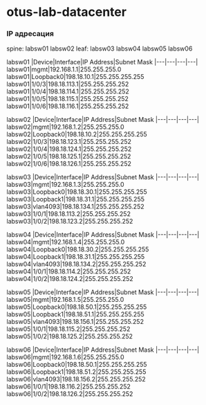 # otus-lab-datacenter

### IP адресация

spine: labsw01 labsw02
leaf: labsw03 labsw04 labsw05 labsw06

labsw01
|Device|Interface|IP Address|Subnet Mask
|---|---|---|---|
labsw01|mgmt|192.168.1.1|255.255.255.0
labsw01|Loopback0|198.18.10.1|255.255.255.255
labsw01|1/0/3|198.18.113.1|255.255.255.252
labsw01|1/0/4|198.18.114.1|255.255.255.252
labsw01|1/0/5|198.18.115.1|255.255.255.252
labsw01|1/0/6|198.18.116.1|255.255.255.252

labsw02
|Device|Interface|IP Address|Subnet Mask
|---|---|---|---|
labsw02|mgmt|192.168.1.2|255.255.255.0
labsw02|Loopback0|198.18.10.2|255.255.255.255
labsw02|1/0/3|198.18.123.1|255.255.255.252
labsw02|1/0/4|198.18.124.1|255.255.255.252
labsw02|1/0/5|198.18.125.1|255.255.255.252
labsw02|1/0/6|198.18.126.1|255.255.255.252

labsw03
|Device|Interface|IP Address|Subnet Mask
|---|---|---|---|
labsw03|mgmt|192.168.1.3|255.255.255.0
labsw03|Loopback0|198.18.30.1|255.255.255.255
labsw03|Loopback1|198.18.31.1|255.255.255.255
labsw03|vlan4093|198.18.134.1|255.255.255.252
labsw03|1/0/1|198.18.113.2|255.255.255.252
labsw03|1/0/2|198.18.123.2|255.255.255.252

labsw04
|Device|Interface|IP Address|Subnet Mask
|---|---|---|---|
labsw04|mgmt|192.168.1.4|255.255.255.0
labsw04|Loopback0|198.18.30.2|255.255.255.255
labsw04|Loopback1|198.18.31.1|255.255.255.255
labsw04|vlan4093|198.18.134.2|255.255.255.252
labsw04|1/0/1|198.18.114.2|255.255.255.252
labsw04|1/0/2|198.18.124.2|255.255.255.252

labsw05
|Device|Interface|IP Address|Subnet Mask
|---|---|---|---|
labsw05|mgmt|192.168.1.5|255.255.255.0
labsw05|Loopback0|198.18.50.1|255.255.255.255
labsw05|Loopback1|198.18.51.1|255.255.255.255
labsw05|vlan4093|198.18.156.1|255.255.255.252
labsw05|1/0/1|198.18.115.2|255.255.255.252
labsw05|1/0/2|198.18.125.2|255.255.255.252

labsw06
|Device|Interface|IP Address|Subnet Mask
|---|---|---|---|
labsw06|mgmt|192.168.1.6|255.255.255.0
labsw06|Loopback0|198.18.50.1|255.255.255.255
labsw06|Loopback1|198.18.51.2|255.255.255.255
labsw06|vlan4093|198.18.156.2|255.255.255.252
labsw06|1/0/1|198.18.116.2|255.255.255.252
labsw06|1/0/2|198.18.126.2|255.255.255.252

